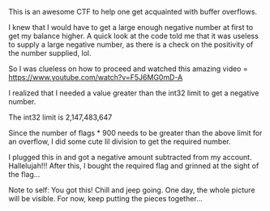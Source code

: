 This is an awesome CTF to help one get acquainted with buffer overflows.

I knew that I would have to get a large enough negative number at first to get my balance higher. A quick look at the code told me that it was useless to supply a large negative number, as there is a check on the positivity of the number supplied, lol.

So I was clueless on how to proceed and watched this amazing video = https://www.youtube.com/watch?v=F5J6MG0mD-A

I realized that I needed a value greater than the int32 limit to get a negative number.

The int32 limit is 2,147,483,647

Since the number of flags * 900 needs to be greater than the above limit for an overflow, I did some cute lil division to get the required number.

I plugged this in and got a negative amount subtracted from my account. Hallelujah!!!
After this, I bought the required flag and grinned at the sight of the flag...


Note to self: You got this! Chill and jeep going. One day, the whole picture will be visible. For now, keep putting the pieces together...
